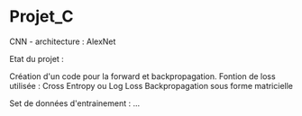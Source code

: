 # Projet_C
CNN - architecture : AlexNet

Etat du projet :

Création d'un code pour la forward et backpropagation.
Fontion de loss utilisée : Cross Entropy ou Log Loss
Backpropagation sous forme matricielle

Set de données d'entrainement : ...
